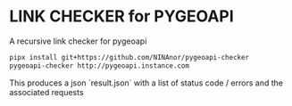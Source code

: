 # LINK CHECKER for PYGEOAPI
A recursive link checker for pygeoapi
```bash
pipx install git+https://github.com/NINAnor/pygeoapi-checker
pygeoapi-checker http://pygeoapi.instance.com
```

This produces a json ´result.json´ with a list of status code / errors and the associated requests
